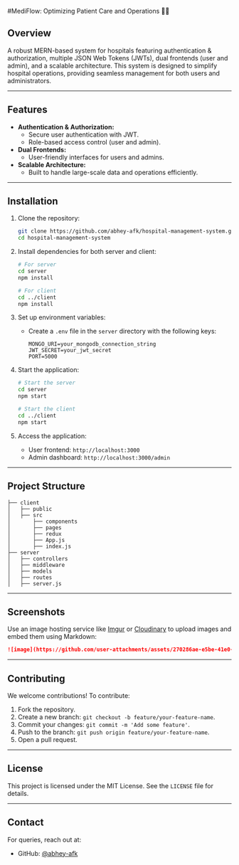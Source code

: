#MediFlow: Optimizing Patient Care and Operations 🏥🚀

## Overview
A robust MERN-based system for hospitals featuring authentication & authorization, multiple JSON Web Tokens (JWTs), dual frontends (user and admin), and a scalable architecture. This system is designed to simplify hospital operations, providing seamless management for both users and administrators.

---

## Features
- **Authentication & Authorization:**
  - Secure user authentication with JWT.
  - Role-based access control (user and admin).
- **Dual Frontends:**
  - User-friendly interfaces for users and admins.
- **Scalable Architecture:**
  - Built to handle large-scale data and operations efficiently.

---

## Installation

1. Clone the repository:
   ```bash
   git clone https://github.com/abhey-afk/hospital-management-system.git
   cd hospital-management-system
   ```

2. Install dependencies for both server and client:
   ```bash
   # For server
   cd server
   npm install

   # For client
   cd ../client
   npm install
   ```

3. Set up environment variables:
   - Create a `.env` file in the `server` directory with the following keys:
     ```env
     MONGO_URI=your_mongodb_connection_string
     JWT_SECRET=your_jwt_secret
     PORT=5000
     ```

4. Start the application:
   ```bash
   # Start the server
   cd server
   npm start

   # Start the client
   cd ../client
   npm start
   ```

5. Access the application:
   - User frontend: `http://localhost:3000`
   - Admin dashboard: `http://localhost:3000/admin`

---

## Project Structure

```
├── client
│   ├── public
│   ├── src
│       ├── components
│       ├── pages
│       ├── redux
│       ├── App.js
│       ├── index.js
├── server
│   ├── controllers
│   ├── middleware
│   ├── models
│   ├── routes
│   ├── server.js
```

---

## Screenshots
Use an image hosting service like [Imgur](https://imgur.com/upload) or [Cloudinary](https://cloudinary.com/) to upload images and embed them using Markdown:
```md
![image](https://github.com/user-attachments/assets/270286ae-e5be-41e0-bd19-f139997da5df)

```

---

## Contributing
We welcome contributions! To contribute:
1. Fork the repository.
2. Create a new branch: `git checkout -b feature/your-feature-name`.
3. Commit your changes: `git commit -m 'Add some feature'`.
4. Push to the branch: `git push origin feature/your-feature-name`.
5. Open a pull request.

---

## License
This project is licensed under the MIT License. See the `LICENSE` file for details.

---

## Contact
For queries, reach out at:
- GitHub: [@abhey-afk](https://github.com/abhey-afk)
